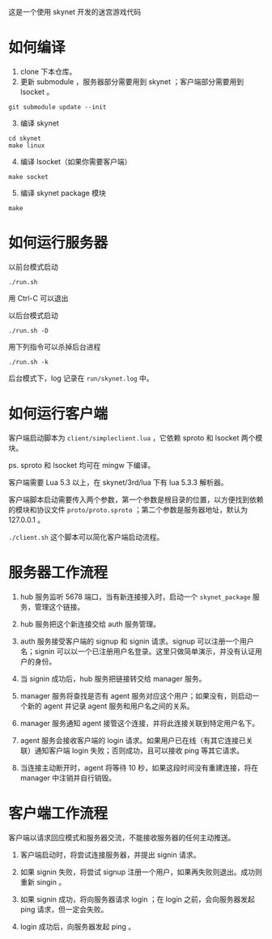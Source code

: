 这是一个使用 skynet 开发的迷宫游戏代码

如何编译
========

1. clone 下本仓库。
2. 更新 submodule ，服务器部分需要用到 skynet ；客户端部分需要用到 lsocket 。
```
git submodule update --init
```
3. 编译 skynet
```
cd skynet
make linux
```
4. 编译 lsocket（如果你需要客户端）
```
make socket
```
5. 编译 skynet package 模块
```
make
```

如何运行服务器
==============

以前台模式启动
```
./run.sh
```
用 Ctrl-C 可以退出

以后台模式启动
```
./run.sh -D
```

用下列指令可以杀掉后台进程
```
./run.sh -k
```

后台模式下，log 记录在 `run/skynet.log` 中。

如何运行客户端
==============

客户端启动脚本为 `client/simpleclient.lua` ，它依赖 sproto 和 lsocket 两个模块。

ps. sproto 和 lsocket 均可在 mingw 下编译。

客户端需要 Lua 5.3 以上，在 skynet/3rd/lua 下有 lua 5.3.3 解析器。

客户端脚本启动需要传入两个参数，第一个参数是根目录的位置，以方便找到依赖的模块和协议文件 `proto/proto.sproto` ；第二个参数是服务器地址，默认为 127.0.0.1 。

`./client.sh` 这个脚本可以简化客户端启动流程。

服务器工作流程
==============

1. hub 服务监听 5678 端口，当有新连接接入时，启动一个 `skynet_package` 服务，管理这个链接。

2. hub 服务把这个新连接交给 auth 服务管理。

3. auth 服务接受客户端的 signup 和 signin 请求。signup 可以注册一个用户名；signin 可以以一个已注册用户名登录。这里只做简单演示，并没有认证用户的身份。

4. 当 signin 成功后，hub 服务把链接转交给 manager 服务。

5. manager 服务将查找是否有 agent 服务对应这个用户；如果没有，则启动一个新的 agent 并记录 agent 服务和用户名之间的关系。

6. manager 服务通知 agent 接管这个连接，并将此连接关联到特定用户名下。

7. agent 服务会接收客户端的 login 请求。如果用户已在线（有其它连接已关联）通知客户端 login 失败；否则成功，且可以接收 ping 等其它请求。

8. 当连接主动断开时，agent 将等待 10 秒，如果这段时间没有重建连接，将在 manager 中注销并自行销毁。

客户端工作流程
==============

客户端以请求回应模式和服务器交流，不能接收服务器的任何主动推送。

1. 客户端启动时，将尝试连接服务器，并提出 signin 请求。

2. 如果 signin 失败，将尝试 signup 注册一个用户，如果再失败则退出。成功则重新 singin 。

3. 如果 signin 成功，将向服务器请求 login ；在 login 之前，会向服务器发起 ping 请求，但一定会失败。

4. login 成功后，向服务器发起 ping 。



